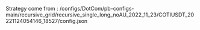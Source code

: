 Strategy come from : /configs/DotCom/pb-configs-main/recursive_grid/recursive_single_long_noAU_2022_11_23/COTIUSDT_20221124054146_18527/config.json